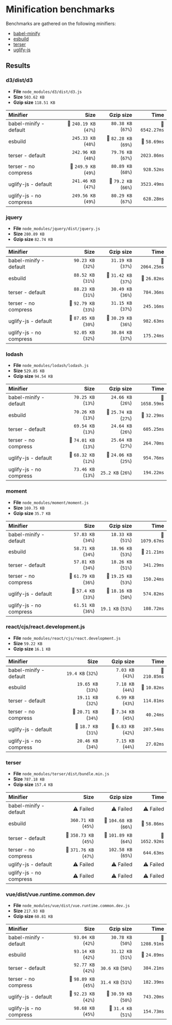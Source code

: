 # Minification benchmarks

Benchmarks are gathered on the following minifiers:
- [babel-minify](https://github.com/babel/minify)
- [esbuild](https://github.com/evanw/esbuild)
- [terser](https://github.com/terser/terser)
- [uglify-js](https://github.com/mishoo/UglifyJS)

## Results

### d3/dist/d3
- **File** `node_modules/d3/dist/d3.js`
- **Size** `503.62 KB`
- **Gzip size** `118.51 KB`

| Minifier                |                   Size |             Gzip size |           Time |
| :---------------------- | ---------------------: | --------------------: | -------------: |
| babel-minify - default  | 🐥 `240.19 KB` (`47%`) |    `80.38 KB` (`67%`) | 🐢 `6542.27ms` |
| esbuild                 |    `245.33 KB` (`48%`) | 🐷 `82.28 KB` (`69%`) |   🐇 `58.69ms` |
| terser - default        |    `242.96 KB` (`48%`) |    `79.76 KB` (`67%`) |    `2023.86ms` |
| terser - no compress    |  🐷 `249.9 KB` (`49%`) |    `80.89 KB` (`68%`) |     `928.52ms` |
| uglify-js - default     |    `241.46 KB` (`47%`) |  🐥 `79.2 KB` (`66%`) |    `3523.49ms` |
| uglify-js - no compress |    `249.56 KB` (`49%`) |    `80.29 KB` (`67%`) |     `628.28ms` |

### jquery
- **File** `node_modules/jquery/dist/jquery.js`
- **Size** `280.89 KB`
- **Gzip size** `82.74 KB`

| Minifier                |                  Size |             Gzip size |           Time |
| :---------------------- | --------------------: | --------------------: | -------------: |
| babel-minify - default  |    `90.23 KB` (`32%`) |    `31.19 KB` (`37%`) | 🐢 `2064.25ms` |
| esbuild                 |    `88.52 KB` (`31%`) | 🐷 `31.42 KB` (`37%`) |   🐇 `26.82ms` |
| terser - default        |    `88.23 KB` (`31%`) |    `30.49 KB` (`36%`) |     `784.36ms` |
| terser - no compress    | 🐷 `92.79 KB` (`33%`) |    `31.15 KB` (`37%`) |     `245.16ms` |
| uglify-js - default     | 🐥 `87.05 KB` (`30%`) | 🐥 `30.29 KB` (`36%`) |     `982.63ms` |
| uglify-js - no compress |    `92.05 KB` (`32%`) |    `30.84 KB` (`37%`) |     `175.24ms` |

### lodash
- **File** `node_modules/lodash/lodash.js`
- **Size** `529.85 KB`
- **Gzip size** `94.54 KB`

| Minifier                |                  Size |             Gzip size |           Time |
| :---------------------- | --------------------: | --------------------: | -------------: |
| babel-minify - default  |    `70.25 KB` (`13%`) |    `24.66 KB` (`26%`) | 🐢 `1658.59ms` |
| esbuild                 |    `70.26 KB` (`13%`) | 🐷 `25.74 KB` (`27%`) |   🐇 `32.29ms` |
| terser - default        |    `69.54 KB` (`13%`) |    `24.64 KB` (`26%`) |     `605.25ms` |
| terser - no compress    | 🐷 `74.01 KB` (`13%`) |    `25.64 KB` (`27%`) |     `264.70ms` |
| uglify-js - default     | 🐥 `68.32 KB` (`12%`) | 🐥 `24.06 KB` (`25%`) |     `954.76ms` |
| uglify-js - no compress |    `73.46 KB` (`13%`) |     `25.2 KB` (`26%`) |     `194.22ms` |

### moment
- **File** `node_modules/moment/moment.js`
- **Size** `169.75 KB`
- **Gzip size** `35.7 KB`

| Minifier                |                  Size |             Gzip size |           Time |
| :---------------------- | --------------------: | --------------------: | -------------: |
| babel-minify - default  |    `57.83 KB` (`34%`) |    `18.33 KB` (`51%`) | 🐢 `1079.67ms` |
| esbuild                 |    `58.71 KB` (`34%`) |    `18.96 KB` (`53%`) |   🐇 `21.21ms` |
| terser - default        |    `57.81 KB` (`34%`) |    `18.26 KB` (`51%`) |     `341.29ms` |
| terser - no compress    | 🐷 `61.79 KB` (`36%`) | 🐷 `19.25 KB` (`53%`) |     `150.24ms` |
| uglify-js - default     |  🐥 `57.4 KB` (`33%`) | 🐥 `18.16 KB` (`50%`) |     `574.82ms` |
| uglify-js - no compress |    `61.51 KB` (`36%`) |     `19.1 KB` (`53%`) |     `108.72ms` |

### react/cjs/react.development.js
- **File** `node_modules/react/cjs/react.development.js`
- **Size** `59.22 KB`
- **Gzip size** `16.1 KB`

| Minifier                |                  Size |            Gzip size |          Time |
| :---------------------- | --------------------: | -------------------: | ------------: |
| babel-minify - default  |     `19.4 KB` (`32%`) |    `7.03 KB` (`43%`) | 🐢 `210.85ms` |
| esbuild                 |    `19.65 KB` (`33%`) |    `7.18 KB` (`44%`) |  🐇 `10.82ms` |
| terser - default        |    `19.11 KB` (`32%`) |    `6.99 KB` (`43%`) |    `114.81ms` |
| terser - no compress    | 🐷 `20.71 KB` (`34%`) | 🐷 `7.34 KB` (`45%`) |     `40.24ms` |
| uglify-js - default     |  🐥 `18.7 KB` (`31%`) | 🐥 `6.83 KB` (`42%`) |    `207.54ms` |
| uglify-js - no compress |    `20.46 KB` (`34%`) |    `7.15 KB` (`44%`) |     `27.02ms` |

### terser
- **File** `node_modules/terser/dist/bundle.min.js`
- **Size** `787.18 KB`
- **Gzip size** `157.4 KB`

| Minifier                |                   Size |              Gzip size |           Time |
| :---------------------- | ---------------------: | ---------------------: | -------------: |
| babel-minify - default  |              ⚠️ Failed |              ⚠️ Failed |      ⚠️ Failed |
| esbuild                 |    `360.71 KB` (`45%`) | 🐷 `104.68 KB` (`66%`) |   🐇 `58.86ms` |
| terser - default        | 🐥 `358.73 KB` (`45%`) | 🐥 `101.89 KB` (`64%`) | 🐢 `1652.92ms` |
| terser - no compress    | 🐷 `371.76 KB` (`47%`) |    `102.58 KB` (`65%`) |     `644.63ms` |
| uglify-js - default     |              ⚠️ Failed |              ⚠️ Failed |      ⚠️ Failed |
| uglify-js - no compress |              ⚠️ Failed |              ⚠️ Failed |      ⚠️ Failed |

### vue/dist/vue.runtime.common.dev
- **File** `node_modules/vue/dist/vue.runtime.common.dev.js`
- **Size** `217.93 KB`
- **Gzip size** `60.81 KB`

| Minifier                |                  Size |             Gzip size |           Time |
| :---------------------- | --------------------: | --------------------: | -------------: |
| babel-minify - default  |    `93.04 KB` (`42%`) |    `30.78 KB` (`50%`) | 🐢 `1208.91ms` |
| esbuild                 |    `93.14 KB` (`42%`) |    `31.12 KB` (`51%`) |   🐇 `24.89ms` |
| terser - default        |    `92.77 KB` (`42%`) |     `30.6 KB` (`50%`) |     `384.21ms` |
| terser - no compress    | 🐷 `98.89 KB` (`45%`) |     `31.4 KB` (`51%`) |     `182.39ms` |
| uglify-js - default     | 🐥 `92.23 KB` (`42%`) | 🐥 `30.59 KB` (`50%`) |     `743.20ms` |
| uglify-js - no compress |    `98.68 KB` (`45%`) |  🐷 `31.4 KB` (`51%`) |     `154.73ms` |

